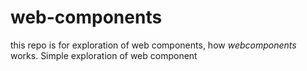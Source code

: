 # web-components
this repo is for exploration of web components, how *webcomponents* works.
Simple exploration of web component
